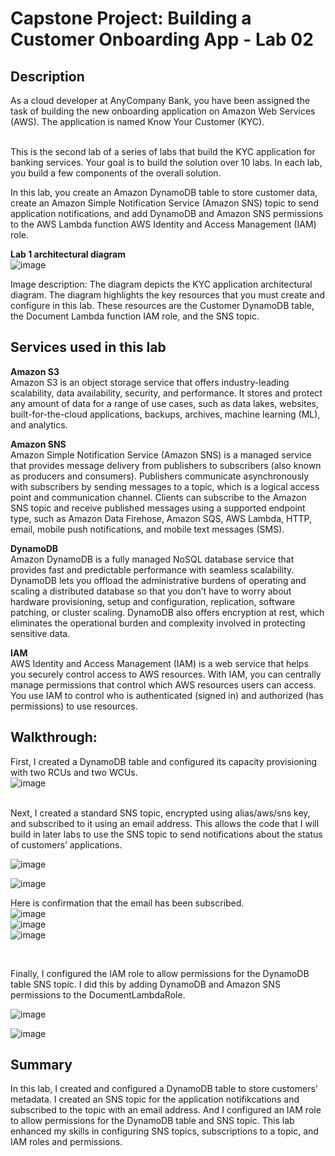<h1>Capstone Project: Building a Customer Onboarding App - Lab 02</h1>
<h2>Description</h2>
As a cloud developer at AnyCompany Bank, you have been assigned the task of building the new onboarding application on Amazon Web Services (AWS). The application is named Know Your Customer (KYC).<br>
<br>


This is the second lab of a series of labs that build the KYC application for banking services. Your goal is to build the solution over 10 labs. In each lab, you build a few components of the overall solution.<br>

In this lab, you create an Amazon DynamoDB table to store customer data, create an Amazon Simple Notification Service (Amazon SNS) topic to send application notifications, and add DynamoDB and Amazon SNS permissions to the AWS Lambda function AWS Identity and Access Management (IAM) role.
<br />



<b>Lab 1 architectural diagram</b> <br />
![image](https://github.com/user-attachments/assets/b5712124-8f7b-424a-b587-9a030cfe299e) <br>

Image description: The diagram depicts the KYC application architectural diagram. The diagram highlights the key resources that you must create and configure in this lab. These resources are the Customer DynamoDB table, the Document Lambda function IAM role, and the SNS topic.<br>

<h2>Services used in this lab</h2>

<b>Amazon S3</b><br>
Amazon S3 is an object storage service that offers industry-leading scalability, data availability, security, and performance. It stores and protect any amount of data for a range of use cases, such as data lakes, websites, built-for-the-cloud applications, backups, archives, machine learning (ML), and analytics.<br>

<b>Amazon SNS</b><br>
Amazon Simple Notification Service (Amazon SNS) is a managed service that provides message delivery from publishers to subscribers (also known as producers and consumers). Publishers communicate asynchronously with subscribers by sending messages to a topic, which is a logical access point and communication channel. Clients can subscribe to the Amazon SNS topic and receive published messages using a supported endpoint type, such as Amazon Data Firehose, Amazon SQS, AWS Lambda, HTTP, email, mobile push notifications, and mobile text messages (SMS).<br>

<b>DynamoDB</b><br>
Amazon DynamoDB is a fully managed NoSQL database service that provides fast and predictable performance with seamless scalability. DynamoDB lets you offload the administrative burdens of operating and scaling a distributed database so that you don’t have to worry about hardware provisioning, setup and configuration, replication, software patching, or cluster scaling. DynamoDB also offers encryption at rest, which eliminates the operational burden and complexity involved in protecting sensitive data.<br>

<b>IAM</b><br>
AWS Identity and Access Management (IAM) is a web service that helps you securely control access to AWS resources. With IAM, you can centrally manage permissions that control which AWS resources users can access. You use IAM to control who is authenticated (signed in) and authorized (has permissions) to use resources.<br>

<h2>Walkthrough:</h2>

First, I created a DynamoDB table and configured its capacity provisioning with two RCUs and two WCUs.<br>
![image](https://github.com/user-attachments/assets/5a94b6d5-c86d-4b7b-a892-309ef7180b1c)<br>
<br>

Next, I created a standard SNS topic, encrypted using alias/aws/sns key, and subscribed to it using an email address. This allows the code that I will build in later labs to use the SNS topic to send notifications about the status of customers’ applications.<br>

![image](https://github.com/user-attachments/assets/f9fa64aa-371e-498e-bd0a-746f38e9ec26)<br>

![image](https://github.com/user-attachments/assets/90c9ba65-4dae-46e4-9b3d-0f36a0d2a519) <br>

Here is confirmation that the email has been subscribed.<br>
![image](https://github.com/user-attachments/assets/4f198547-6353-42c5-b99c-dfcf6fd3d5cb)<br>
![image](https://github.com/user-attachments/assets/c127fd51-0e9b-4b47-aebb-c1decdbc0c4e)<br>
![image](https://github.com/user-attachments/assets/146b5653-e6bd-4826-be7b-e2fb4ad55297)<br>

<br>

Finally, I configured the IAM role to allow permissions for the DynamoDB table SNS topic. I did this by adding DynamoDB and Amazon SNS permissions to the DocumentLambdaRole.<br>

![image](https://github.com/user-attachments/assets/5d82e286-7680-4654-ba40-34c7eb389a19)<br>

![image](https://github.com/user-attachments/assets/c6f5cb7b-688e-4718-b4dc-c9c9251022e8)<br>

<h2>Summary</h2>

In this lab, I created and configured a DynamoDB table to store customers' metadata. I created an SNS topic for the application notifikcations and subscribed to the topic with an email address.
And I configured an IAM role to allow permissions for the DynamoDB table and SNS topic. This lab enhanced my skills in configuring SNS topics, subscriptions to a topic, and IAM roles and permissions. <br />





